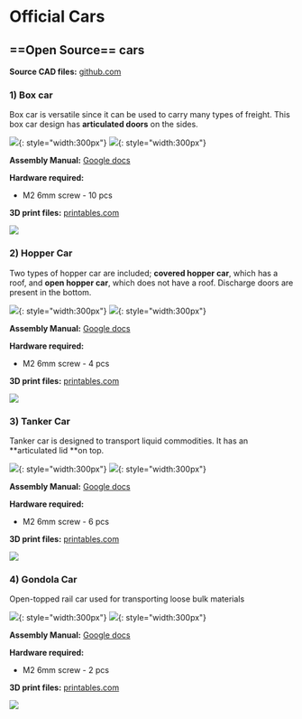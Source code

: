 # Official Cars

## ==Open Source== cars
**Source CAD files:** [github.com](https://github.com/DragonRailway/Train-Cars)
### 1) Box car 

Box car is versatile since it can be used to carry many types of freight. This box car design has **articulated doors** on the sides.

![](images/car-box-poster.jpg){: style="width:300px"}
![](images/car-box-pers.jpg){: style="width:300px"}

**Assembly Manual:** [Google docs](https://docs.google.com/presentation/d/1QOl0qDeQsNaM7NYWQ3y_6q2BiEAHNwMJUmY3K6SaFdI)

**Hardware required:**

- M2 6mm screw - 10 pcs

**3D print files:** [printables.com](https://www.printables.com/model/353604)

![](license/by.svg)

### 2) Hopper Car 
Two types of hopper car are included; **covered hopper car**, which has a roof, and **open hopper car**, which does not have a roof. Discharge doors are present in the bottom.

![](images/car-hopper-poster.jpg){: style="width:300px"}
![](images/car-hopper-pers.jpg){: style="width:300px"}

**Assembly Manual:** [Google docs](https://docs.google.com/presentation/d/1iU-ttXTgNcPpUE42wt78x6EWrf-P82RBcV8F3IRCtmg)

**Hardware required:**

- M2 6mm screw - 4 pcs

**3D print files:** [printables.com](https://www.printables.com/model/357451)

![](license/by.svg)

### 3) Tanker Car 
 Tanker car is designed to transport liquid commodities. It has an **articulated lid **on top.
 
![](images/car-tanker-poster.jpg){: style="width:300px"}
![](images/car-tanker-pers.jpg){: style="width:300px"}

**Assembly Manual:** [Google docs](https://docs.google.com/presentation/d/1amTaQcBqJWaaYxetjwK-Y26eBoXR3GLliDiPafnYE5A)

**Hardware required:**

- M2 6mm screw - 6 pcs

**3D print files:** [printables.com](https://www.printables.com/model/356543)

![](license/by.svg)

### 4) Gondola Car 
Open-topped rail car used for transporting loose bulk materials

![](images/car-gondola-poster.jpg){: style="width:300px"}
![](images/car-gondola-pers.jpg){: style="width:300px"}

**Assembly Manual:** [Google docs](https://docs.google.com/presentation/d/102VrKlGLoD_NahUVsSfriT2jJ1hHsR2ZKuGsm1vku_k)

**Hardware required:**

- M2 6mm screw - 2 pcs

**3D print files:** [printables.com](https://www.printables.com/model/356543)

![](license/by.svg)

